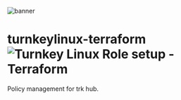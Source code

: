 ![banner](https://banner.dapla.net/?utm_campaign=community-buildpacks&utm_source=github.com/daplanet/net.dapla.devops.terraform.turnkeylinux-hub&utm_medium=markdown)

# turnkeylinux-terraform ![Turnkey Linux Role setup - Terraform](https://github.com/Daplanet/net.dapla.devops.terraform.turnkeylinux-hub/workflows/Turnkey%20Linux%20Role%20setup%20-%20Terraform/badge.svg)
Policy management for trk hub.

